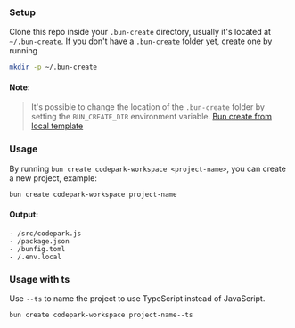 ### Setup

Clone this repo inside your `.bun-create` directory, usually it's located at `~/.bun-create`. If you don't have a `.bun-create` folder yet, create one by running

```sh
mkdir -p ~/.bun-create
```

#### Note:

> It's possible to change the location of the `.bun-create` folder by setting the `BUN_CREATE_DIR` environment variable. [Bun create from local template](https://bun.sh/docs/cli/bun-create#from-a-local-template)

### Usage

By running `bun create codepark-workspace <project-name>`, you can create a new project, example:

```sh
bun create codepark-workspace project-name
```

#### Output:

```
- /src/codepark.js
- /package.json
- /bunfig.toml
- /.env.local
```

### Usage with ts

Use `--ts` to name the project to use TypeScript instead of JavaScript.

```sh
bun create codepark-workspace project-name--ts
```
